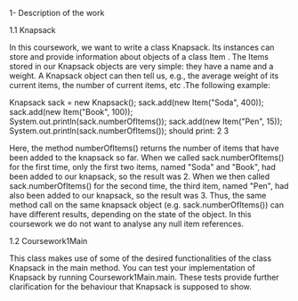 1- Description of the work

1.1 Knapsack

In this coursework, we want to write a class Knapsack. Its instances can store and provide information about objects of a class Item . The Items stored in our Knapsack objects are very simple: they have a name and a weight. A Knapsack object can then tell us, e.g., the average weight of its current items, the number of current items, etc .The following example:

Knapsack sack = new Knapsack();
sack.add(new Item("Soda", 400));
sack.add(new Item("Book", 100));
System.out.println(sack.numberOfItems());
sack.add(new Item("Pen", 15));
System.out.println(sack.numberOfItems());
should print:
2
3

Here, the method numberOfItems() returns the number of items that have been added to the knapsack so far. When we called sack.numberOfItems() for the first time, only the first two items, named "Soda" and "Book", had been added to our knapsack, so the result was 2. When we then called sack.numberOfItems() for the second time, the third item, named "Pen", had also been added to our knapsack, so the result was 3. Thus, the same method call on the same knapsack object (e.g. sack.numberOfItems()) can have different results, depending on the state of the object. In this coursework we do not want to analyse any null item references.

1.2 Coursework1Main 

This class makes use of some of the desired functionalities of the class Knapsack in the main method. You can test your implementation of Knapsack by running Coursework1Main.main. These tests provide further clarification for the behaviour that Knapsack is supposed to show. 


